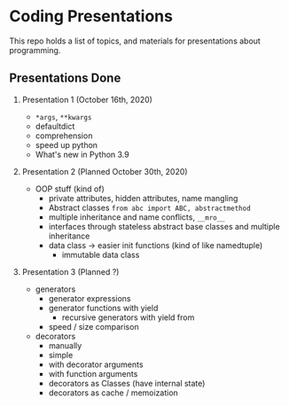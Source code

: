 # Coding Presentations

This repo holds a list of topics, and materials for presentations about programming.

## Presentations Done

1. Presentation 1 (October 16th, 2020)
	* `*args`, `**kwargs`
	* defaultdict
	* comprehension
	* speed up python
	* What's new in Python 3.9

2. Presentation 2 (Planned October 30th, 2020)
	* OOP stuff (kind of)
		* private attributes, hidden attributes, name mangling
		* Abstract classes `from abc import ABC, abstractmethod`
		* multiple inheritance and name conflicts, `__mro__`
		* interfaces through stateless abstract base classes and multiple inheritance
		* data class -> easier init functions (kind of like namedtuple)
			* immutable data class

3. Presentation 3 (Planned ?)
	* generators
		* generator expressions
		* generator functions with yield
			* recursive generators with yield from
		* speed / size comparison
	* decorators
		* manually
		* simple
		* with decorator arguments
		* with function arguments
		* decorators as Classes (have internal state)
		* decorators as cache / memoization
